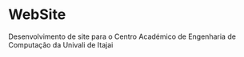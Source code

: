 # WebSite
Desenvolvimento de site para o Centro Académico de Engenharia de Computação da Univali de Itajai 
